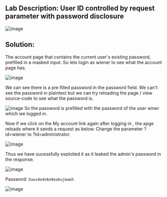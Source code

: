 ## Lab Description: User ID controlled by request parameter with password disclosure

![image](https://github.com/jayshah17/PortSwiggerLabs/assets/76842630/01c92468-e540-44ca-8c4b-736162fc93d8)

## Solution:
The account page that contains the current user's existing password, prefilled in a masked input. So lets login as wiener to see what the account page has.

![image](https://github.com/jayshah17/PortSwiggerLabs/assets/76842630/4401196c-78cc-481a-91ff-1258414ae603)

We can see there is a pre filled password in the password field. We can't see the password in plaintext but we can try reloading the page / view source-code to see what the password is.

![image](https://github.com/jayshah17/PortSwiggerLabs/assets/76842630/beaf6a58-5fa2-41cd-8fc0-80867e3ab25b)
So the password is prefilled with the password of the user winer which we logged in.

Now if we click on the My account link again after logging in , the apge reloads where it sends a request as below.
Change the parameter ?id=wiener to ?id=administrator.

![image](https://github.com/jayshah17/PortSwiggerLabs/assets/76842630/e6aa1b7b-81f1-4278-a072-746d33c5a5d5)

Thus we have sucessfully exploited it as it leaked the admin's password in the response.

![image](https://github.com/jayshah17/PortSwiggerLabs/assets/76842630/b6eb5c27-fd92-419a-aebf-99b9c7be3b06)

Password: `5uov4o4n6o9eakujmaeh`

![image](https://github.com/jayshah17/PortSwiggerLabs/assets/76842630/1554244d-fe59-4367-8c64-058550b3e940)

